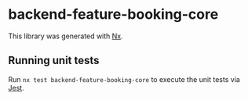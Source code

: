 # backend-feature-booking-core

This library was generated with [Nx](https://nx.dev).

## Running unit tests

Run `nx test backend-feature-booking-core` to execute the unit tests via [Jest](https://jestjs.io).
